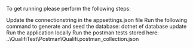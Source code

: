 To get running please perform the following steps:

Update the connectionstring in the appsettings.json file
Run the following command to generate and seed the database: dotnet ef database update
Run the application locally
Run the postman tests stored here: ..\QualifiTest\Postman\Qualifi.postman_collection.json
